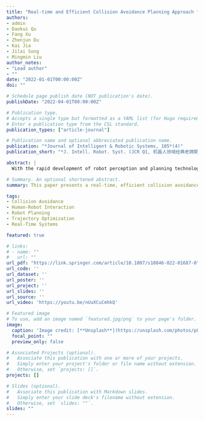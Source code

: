 ```yaml
---
title: "Real-time and Efficient Collision Avoidance Planning Approach for Safe Human-Robot Interaction"
authors:
- admin
- Daokui Qu
- Fang Xu
- Zhenjun Du
- Kai Jia
- Jilai Song
- Mingmin Liu
author_notes:
- "Lead author"
- ""
date: "2022-01-01T00:00:00Z"
doi: ""

# Schedule page publish date (NOT publication's date).
publishDate: "2022-04-01T00:00:00Z"

# Publication type.
# Accepts a single type but formatted as a YAML list (for Hugo requirements).
# Enter a publication type from the CSL standard.
publication_types: ["article-journal"]

# Publication name and optional abbreviated publication name.
publication: "*Journal of Intelligent & Robotic Systems, 105*(4)"
publication_short: "*J. Intell. Robot. Syst. (JCR Q1, 机器人领域经典老牌期刊)*"

abstract: |
  With the rapid development of robot perception and planning technology, robots are gradually getting rid of fixed fences and working closely with humans in a shared workspace. The safety of human-robot coexistence becomes critical. Although various safety-related motion planning methods have been proposed to prevent robots from colliding with obstacles, collision avoidance planning in highly dynamic environments is still an open problem. In this paper, we propose a robust and efficient collision avoidance planning method that generates a collision-free trajectory in real-time by leveraging the complementary strengths of the potential field and optimization. Our approach starts with a new repulsive force generation method that quickly generates collision avoidance actions even if obstacles are moving faster than the robot. To ensure that the robot avoids collisions while converging toward the goal, an optimization method based on quadratic programming is designed to minimize the deviation of the post-optimized trajectory from the reference trajectory by fusing the whole body collision avoidance constraints and constraints dimensionality reduction. Finally, a closed-loop safety protection framework is presented, including obstacle perception, collision avoidance planning, and multi-task optimization. Compared with the existing state-of-the-art collision avoidance planners as well as advanced trajectory optimization methods, our method can generate a shorter collision-free trajectory in less time with a higher success rate. Detailed simulation comparison experiments, as well as real-world comparison experiments, are reported to verify the effectiveness of our method.

# Summary. An optional shortened abstract.
summary: This paper presents a real-time, efficient collision avoidance planning method for safe human-robot interaction, offering faster, more successful collision-free trajectory generation compared to existing methods.

tags:
- Collision Avoidance
- Human-Robot Interaction
- Robot Planning
- Trajectory Optimization
- Real-Time Systems

featured: true

# links:
# - name: ""
#   url: ""
url_pdf: "https://link.springer.com/article/10.1007/s10846-022-01687-0"
url_code: ''
url_dataset: ''
url_poster: ''
url_project: ''
url_slides: ''
url_source: ''
url_video: 'https://youtu.be/nUuXCuCmhkQ'

# Featured image
# To use, add an image named `featured.jpg/png` to your page's folder.
image:
  caption: 'Image credit: [**Unsplash**](https://unsplash.com/photos/pLCdAaMFLTE)'
  focal_point: ""
  preview_only: false

# Associated Projects (optional).
#   Associate this publication with one or more of your projects.
#   Simply enter your project's folder or file name without extension.
#   Otherwise, set `projects: []`.
projects: []

# Slides (optional).
#   Associate this publication with Markdown slides.
#   Simply enter your slide deck's filename without extension.
#   Otherwise, set `slides: ""`.
slides: ""
---
```

